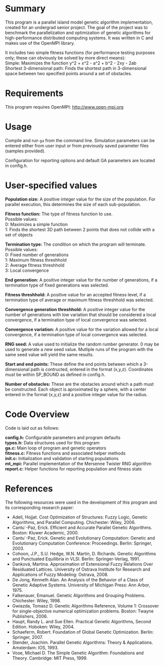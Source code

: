 # Summary

This program is a parallel island model genetic algorithm implementation, created for an undergrad senior project. The goal of the project was to benchmark the parallelization and optimization of genetic algorithms for high-performance distributed computing systems. It was written in C and makes use of the OpenMPI library.

It includes two simple fitness functions (for performance testing purposes only; these can obviously be solved by more direct means):  
Simple: Maximizes the function y^2 + x^2 - a^2 + b^2 - 2xy - 2ab  
Shortest 3-dimensional path: Finds the shortest path in 3-dimensional space between two specified points around a set of obstacles.

# Requirements
This program requires OpenMPI: http://www.open-mpi.org

# Usage

Compile and run `ga` from the command line. Simulation parameters can be entered either from user input or from previously saved parameter files (samples provided).

Configuration for reporting options and default GA parameters are located in config.h.

# User-specified values

**Population size:** 
A positive integer value for the size of the population. For parallel execution, this determines the size of each sub-population.

**Fitness function:** 
The type of fitness function to use.   
Possible values:  
0: Maximizes a simple function  
1: Finds the shortest 3D path between 2 points that does not collide with a set of objects

**Termination type:** 
The condition on which the program will terminate.  
Possible values:  
0: Fixed number of generations  
1: Maximum fitness threshhold  
2: Average fitness threshhold  
3: Local convergence 

**End generation:** 
A positive integer value for the number of generations, if a termination type of fixed generations was selected.

**Fitness threshhold:** 
A positive value for an accepted fitness level, if a termination type of average or maximum fitness threshhold was selected.

**Convergence generation threshhold:** 
A positive integer value for the number of generations with low variation that should be considered a local convergence, if a termination type of local convergence was selected.

**Convergence variation:** 
A positive value for the variation allowed for a local convergence, if a termination type of local 
convergence was selected.

**RNG seed:** 
A value used to initialize the random rumber generator. 0 may be used to generate a new seed value. Mutliple runs of the program with the same seed value will yield the same results.

**Start and end points:** 
These define the end points between which a 3-dimensional path is contructed, entered in the format (x,y,z). Coordinates must be within SP_BOUND as defined in config.h.

**Number of obstacles:** 
These are the obstacles around which a path must be constructed. Each object is aproximated by a sphere, with a center entered in the format (x,y,z) and a positive integer value for the radius.


# Code Overview
Code is laid out as follows:

**config.h:** 
Configurable parameters and program defaults  
**types.h:** 
Data structures used for this program  
**ga.c:** 
Main loop of program and genetic operators  
**fitness.c:** 
Fitness functions and associated helper methods  
**init.c:** 
Initialization and validation of starting populations  
**mt_mpi:** 
Parallel implementation of the Mersenne Twister RNG algorithm  
**report.c:** 
Helper functions for reporting population and fitness stats  

# References

The following resources were used in the development of this program and its corresponding research paper:

* Adeli, Hojjat. Cost Optimization of Structures: Fuzzy Logic, Genetic Algorithms, and Parallel Computing. Chichester: Wiley, 2006.
* Cantu´-Paz, Erick. Efficient and Accurate Parallel Genetic Algorithms. Boston: Kluwer Academic, 2000.
* Cantu´-Paz, Erick. Genetic and Evolutionary Computation: Genetic and Evolutionary Computation Conference: Proceedings. Berlin: Springer, 2003.
* Cohoon, J.P., S.U. Hedge, W.N. Martin, D. Richards. Genetic Algorithms and Punctuated Equilibria in VLSI. Berlin: Springer-Verlag, 1991.
* Danková, Martina. Approximation of Extensional Fuzzy Relations Over Residuated Lattices. University of Ostrava Institute for Research and Applications of Fuzzy Modeling: Ostrava, 2008.
* De Jong, Kenneth Alan. An Analysis of the Behavior of a Class of Genetic Adaptive Systems. University of Michigan Press: Ann Arbor, 1975.
* Falkenauer, Emanuel. Genetic Algorithms and Grouping Problems. Chichester: Wiley, 1998.
* Gwiazda, Tomasz D. Genetic Algorithms Reference, Volume 1: Crossover for single-objective numerical optimization problems. Boston: Twayne Publishers, 2006. 
* Haupt, Randy L. and Sue Ellen. Practical Genetic Algorithms, Second Edition. Hoboken: Wiley, 2004.
* Schaeferm, Robert. Foundation of Global Genetic Optimization. Berlin: Springer, 2007.
* Stender, Joachim. Parallel Genetic Algorithms: Theory & Applications. Amsterdam: IOS, 1993.
* Vose, Michael D. The Simple Genetic Algorithm: Foundations and Theory. Cambridge: MIT Press, 1999.
